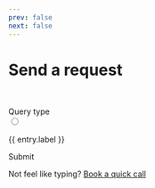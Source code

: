 ```yaml
---
prev: false
next: false
---
```

<script setup>
import { ref } from "vue";
import { useData } from "vitepress";
const { isDark } = useData();

const email = ref("");
const items = ref([{
    label: "Shopify",
    value: 'shopify',
    image: 'images/shopify-icon.svg'
  }, {
    label: "Development",
    value: 'development',
    image: 'images/javascript.svg'
  }, {
    label: "Smt Else",
    value: 'generic',
    image: 'images/chat.svg'
  }]);
const selection = ref('shopify');

  </script>
<style lang="postcss">
  @import "vuetify/dist/vuetify.min.css";
  .vp-doc._quote-request .contact-form, .vp-doc._quote-request #send-a-request, .vp-doc._quote-request p {
    margin-left: auto;
    margin-right: auto;
    text-align:  center;
  }
  @media screen and (min-width: 960px) {
    .vp-doc._quote-request .contact-form, .vp-doc._quote-request #send-a-request, .vp-doc._quote-request p {
      margin-left: initial;
      margin-right: initial;
      text-align: left;
    }
  }


</style>

# Send a request
<br />

<v-sheet theme="{{ isDark ? 'dark' : 'light' }}" width="320" 
        class="contact-form" >
  <v-form ref="form" id="contact-form" action="https://formsubmit.co/malipetek@gmail.com" method="POST">
    <input type="hidden" name="_subject" :value="selection">
    <input type="hidden" name="_next" value="https://malipetek.github.io/form-sent">
    <div class="d-flex flex-column">
      <v-text-field
          variant="outlined"
          hide-details="auto"
          label="Email address"
          placeholder="your@email.com"
          type="email"
          name="email"
          clearable
          required
        >
      </v-text-field>
    </div>
    <div class="mt-8">
      <div class="text-large mb-2"> Query type </div>
      <div 
        class="grid grid-flow-row-dense grid-cols-3 grid-rows-auto gap-4"
        >
        <div 
        v-for="(entry, index) in items" 
        >
          <input :checked="index == 0" name="query_type" :id="'qt-'+index" :value="entry.value" type="radio" group="qtype" class="hidden peer" v-model="selection" /> 
          <label :for="'qt-'+index"
              class="h-40 cursor-pointer rounded border-2 border-gray-700 flex items-center justify-center peer-checked:border-green-700 flex-col"> 
          <img :src="entry.image" width="50" />
          <p class="!mb-0 text-sm"> {{ entry.label }} </p>
        </label>
        </div>
      </div>
    </div>
    <div class="mt-4">
      <v-textarea clearable label="Message (optional)" variant="outlined" name="message"></v-textarea>
    </div>
    <div class="d-flex flex-column mt-4">
      <v-btn 
            type="submit" 
            variant="outlined"
            color="green" 
            form="contact-form"
            class="" block>
          Submit
      </v-btn>
    </div>
  </v-form>
</v-sheet>

Not feel like typing? [Book a quick call](book-call)
